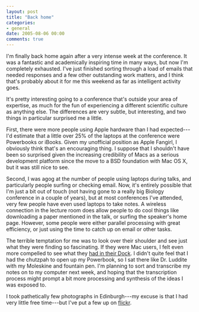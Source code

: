 ```yaml
---
layout: post
title: "Back home"
categories:
- general
date: 2005-08-06 00:00
comments: true
---
```


<p>I'm finally back home again after a very intense week at the conference. It was a fantastic and academically inspiring time in many ways, but now I'm completely exhausted. I've just finished sorting through a load of emails that needed responses and a few other outstanding work matters, and I think that's probably about it for me this weekend as far as intelligent activity goes.</p>

<p>It's pretty interesting going to a conference that's outside your area of expertise, as much for the fun of experiencing a different scientific culture as anything else. The differences are very subtle, but interesting, and two things in particular surprised me a little.</p>

<p>First, there were more people using Apple hardware than I had expected---I'd estimate that a little over 25% of the laptops at the conference were Powerbooks or iBooks. Given my unofficial position as Apple Fangirl, I obviously think that's an encouraging thing. I suppose that I shouldn't have been so surprised given the increasing credibility of Macs as a serious development platform since the move to a BSD foundation with Mac OS X, but it was still nice to see.</p>

<p>Second, I was agog at the number of people using laptops during talks, and particularly people surfing or checking email. Now, it's entirely possible that I'm just a bit out of touch (not having gone to a really big Biology conference in a couple of years), but at most conferences I've attended, very few people have even used laptops to take notes. A wireless connection in the lecture room does allow people to do cool things like downloading a paper mentioned in the talk, or surfing the speaker's home page. However, some people were either parallel processing with great efficiency, or just using the time to catch up on email or other tasks.</p>

<p>The terrible temptation for me was to look over their shoulder and see just what they were finding so fascinating. If they were Mac users, I felt even more compelled to see what they <a href="http://www.rousette.org.uk/blog/archives/2003/10/01/dock-envy/">had in their Dock</a>. I didn't quite feel that I had the chutzpah to open up my Powerbook, so I sat there like Dr. Luddite with my Moleskine and fountain pen. I'm planning to sort and transcribe my notes on to my computer next week, and hoping that the transcription process might prompt a bit more processing and synthesis of the ideas I was exposed to.</p>

<p>I took pathetically few photographs in Edinburgh---my excuse is that I had very little free time---but I've put a few up on <a href="http://www.flickr.com/photos/bsag/sets/706571/">flickr</a>.</p>


